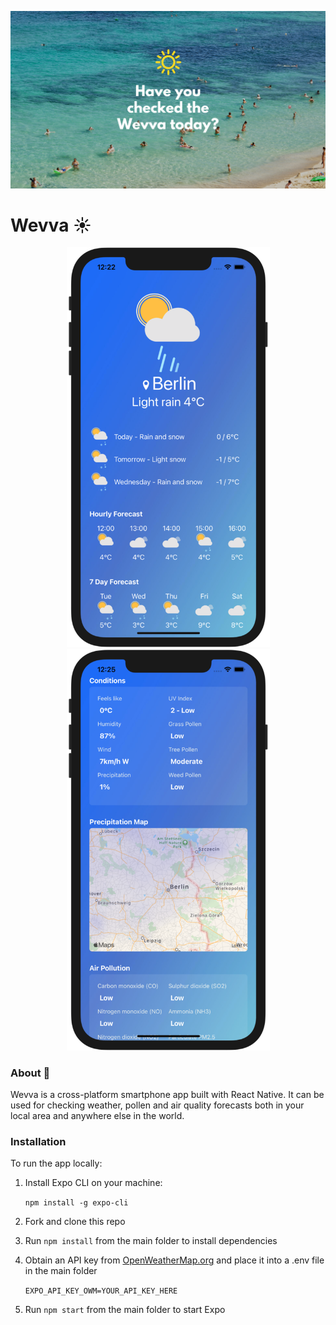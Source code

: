 ![W](./assets/W.png)



# **Wevva ☀️**



<div style="text-align:center"><img src="./assets/wevva-screenshot.png" alt="wevva-screenshot" width="325" /><img src="./assets/wevva-screenshot-2.png" alt="wevva-screenshot" width="325" /></div>



### About 📱

Wevva is a cross-platform smartphone app built with React Native. It can be used for checking weather, pollen and air quality forecasts both in your local area and anywhere else in the world. 



### Installation 

To run the app locally:

1. Install Expo CLI on your machine: 

   `npm install -g expo-cli`

2. Fork and clone this repo

3. Run `npm install` from the main folder to install dependencies

4. Obtain an API key from <a href="https://openweathermap.org/">OpenWeatherMap.org</a> and place it into a .env file in the main folder

   `EXPO_API_KEY_OWM=YOUR_API_KEY_HERE`

5. Run `npm start` from the main folder to start Expo







